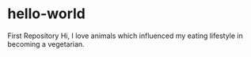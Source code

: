 # hello-world
First Repository 
Hi, I love animals which influenced my eating lifestyle in becoming a vegetarian.

